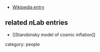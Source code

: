 

* [Wikipedia entry](http://en.wikipedia.org/wiki/Viatcheslav_Mukhanov)

## related $n$Lab entries

* [[Starobinsky model of cosmic inflation]]

category: people